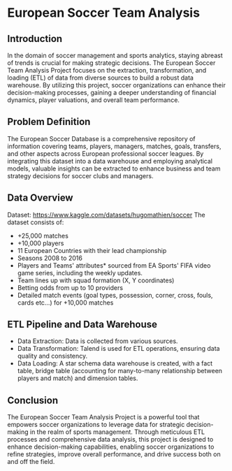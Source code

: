 # European Soccer Team Analysis

## Introduction
In the domain of soccer management and sports analytics, staying abreast of trends is crucial for making strategic decisions. The European Soccer Team Analysis Project focuses on the extraction, transformation, and loading (ETL) of data from diverse sources to build a robust data warehouse. By utilizing this project, soccer organizations can enhance their decision-making processes, gaining a deeper understanding of financial dynamics, player valuations, and overall team performance.

## Problem Definition
The European Soccer Database is a comprehensive repository of information covering teams, players, managers, matches, goals, transfers, and other aspects across European professional soccer leagues. By integrating this dataset into a data warehouse and employing analytical models, valuable insights can be extracted to enhance business and team strategy decisions for soccer clubs and managers.

## Data Overview
Dataset: https://www.kaggle.com/datasets/hugomathien/soccer
The dataset consists of:
* +25,000 matches
* +10,000 players
* 11 European Countries with their lead championship
* Seasons 2008 to 2016
* Players and Teams' attributes* sourced from EA Sports' FIFA video game series, including the weekly updates.
* Team lines up with squad formation (X, Y coordinates)
* Betting odds from up to 10 providers
* Detailed match events (goal types, possession, corner, cross, fouls, cards etc…) for +10,000 matches

## ETL Pipeline and Data Warehouse
* Data Extraction: Data is collected from various sources.
* Data Transformation: Talend is used for ETL operations, ensuring data quality and consistency.
* Data Loading: A star schema data warehouse is created, with a fact table, bridge table (accounting for many-to-many relationship between players and match)  and dimension tables.
  
## Conclusion
The European Soccer Team Analysis Project is a powerful tool that empowers soccer organizations to leverage data for strategic decision-making in the realm of sports management. Through meticulous ETL processes and comprehensive data analysis, this project is designed to enhance decision-making capabilities, enabling soccer organizations to refine strategies, improve overall performance, and drive success both on and off the field.